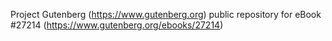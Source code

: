 Project Gutenberg (https://www.gutenberg.org) public repository for eBook #27214 (https://www.gutenberg.org/ebooks/27214)
